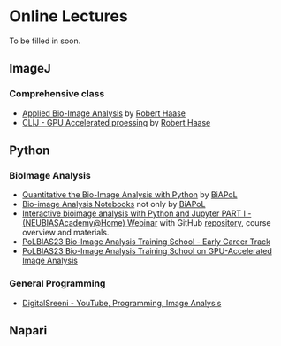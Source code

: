 # Online Lectures

To be filled in soon.

## ImageJ

### Comprehensive class

 * [Applied Bio-Image Analysis](https://www.youtube.com/playlist?list=PL5ESQNfM5lc7SAMstEu082ivW4BDMvd0U) by [Robert Haase](https://github.com/haesleinhuepf)
 * [CLIJ - GPU Accelerated proessing](https://www.youtube.com/playlist?list=PL5ESQNfM5lc79ZqnEGhiGbuFpeIRCvjs-) by [Robert Haase](https://github.com/haesleinhuepf)


## Python

### BioImage Analysis

 * [Quantitative the Bio-Image Analysis with Python](https://github.com/BiAPoL/Quantitative_Bio_Image_Analysis_with_Python_2022) by [BiAPoL](https://github.com/BiAPoL)
 * [Bio-image Analysis Notebooks](https://haesleinhuepf.github.io/BioImageAnalysisNotebooks/intro.html) not only by [BiAPoL](https://github.com/BiAPoL)
 * [Interactive bioimage analysis with Python and Jupyter PART I - (NEUBIASAcademy@Home) Webinar](https://www.youtube.com/watch?v=2KF8vBrp3Zw&t=1s) with GitHub [repository](https://github.com/RMS-DAIM/Python-for-Bioimage-Analysis), course overview and materials.
 * [PoLBIAS23 Bio-Image Analysis Training School - Early Career Track](https://biapol.github.io/PoL-BioImage-Analysis-TS-Early-Career-Track/intro.html)
 * [PoLBIAS23 Bio-Image Analysis Training School on GPU-Accelerated Image Analysis]([https://biapol.github.io/PoL-BioImage-Analysis-TS-Early-Career-Track/intro.html](https://biapol.github.io/PoL-BioImage-Analysis-TS-GPU-Accelerated-Image-Analysis/intro.html))
 
### General Programming

 * [DigitalSreeni - YouTube, Programming, Image Analysis](https://www.youtube.com/@DigitalSreeni)

## Napari
